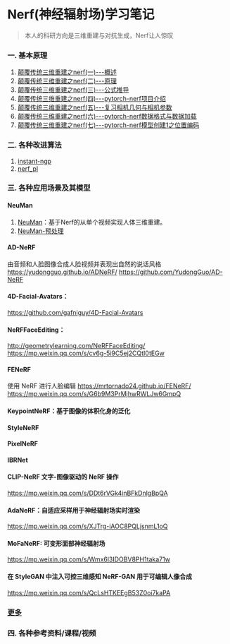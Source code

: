 # Nerf(神经辐射场)学习笔记

>本人的科研方向是三维重建与对抗生成，Nerf让人惊叹

### 一. 基本原理
1. [颠覆传统三维重建之nerf(一)---概述](1.颠覆传统三维重建之nerf(一)---概述.md)
1. [颠覆传统三维重建之nerf(二)---原理](2.颠覆传统三维重建之nerf(二)---原理.md)
1. [颠覆传统三维重建之nerf(三)---公式推导](3.颠覆传统三维重建之nerf(三)---公式推导.md)
1. [颠覆传统三维重建之nerf(四)---pytorch-nerf项目介绍](4.颠覆传统三维重建之nerf(四)---pytorch-nerf项目介绍.md)
1. [颠覆传统三维重建之nerf(五)---复习相机几何与相机参数](5.颠覆传统三维重建之nerf(五)---复习相机几何与相机参数.md)
1. [颠覆传统三维重建之nerf(六)---pytorch-nerf数据格式与数据加载](6.颠覆传统三维重建之nerf(六)---pytorch-nerf数据格式与数据加载.md)
7. [颠覆传统三维重建之nerf(七)---pytorch-nerf模型创建1之位置编码](7.颠覆传统三维重建之nerf(七)---pytorch-nerf模型创建1之位置编码.md)

### 二. 各种改进算法
1. [instant-ngp](https://github.com/NVlabs/instant-ngp)
2. [nerf_pl](https://github.com/kwea123/nerf_pl)

### 三. 各种应用场景及其模型

#### NeuMan
1. [NeuMan](NeuMan/NeuMan.md)：基于Nerf的从单个视频实现人体三维重建。
2. [NeuMan-预处理](NeuMan/NeuMan-预处理.md)

#### AD-NeRF 
由音频和人脸图像合成人脸视频并表现出自然的说话风格
https://yudongguo.github.io/ADNeRF/
https://github.com/YudongGuo/AD-NeRF

#### 4D-Facial-Avatars：
https://github.com/gafniguy/4D-Facial-Avatars

#### NeRFFaceEditing：
http://geometrylearning.com/NeRFFaceEditing/
https://mp.weixin.qq.com/s/cv6g-5i9C5ej2CQtI0tEGw

#### FENeRF
使用 NeRF 进行人脸编辑
https://mrtornado24.github.io/FENeRF/
https://mp.weixin.qq.com/s/G6b9M3PrMjhwRWLJw6GmpQ

#### KeypointNeRF：基于图像的体积化身的泛化

#### StyleNeRF

#### PixelNeRF

#### IBRNet

#### CLIP-NeRF 文字-图像驱动的 NeRF 操作
https://mp.weixin.qq.com/s/DDt6rVGk4inBFkDnlgBpQA

#### AdaNeRF：自适应采样用于神经辐射场实时渲染
https://mp.weixin.qq.com/s/XJTrg-iAOC8PQLjsnmL1oQ

#### MoFaNeRF: 可变形面部神经辐射场
https://mp.weixin.qq.com/s/Wmx6l3IDOBV8PH1taka71w

#### 在 StyleGAN 中注入可控三维感知 NeRF-GAN 用于可编辑人像合成
https://mp.weixin.qq.com/s/QcLsHTKEEgB53Z0oi7kaPA

### [更多](https://github.com/yenchenlin/awesome-NeRF)

### 四. 各种参考资料/课程/视频



